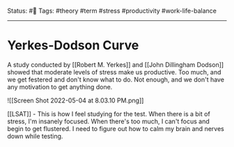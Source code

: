 Status: #🌱
Tags: #theory #term #stress #productivity #work-life-balance 
***
# Yerkes-Dodson Curve

A study conducted by [[Robert M. Yerkes]] and [[John Dillingham Dodson]] showed that moderate levels of stress make us productive. Too much, and we get festered and don't know what to do. Not enough, and we don't have any motivation to get anything done.

![[Screen Shot 2022-05-04 at 8.03.10 PM.png]]

[[LSAT]] - This is how I feel studying for the test. When there is a bit of stress, I'm insanely focused. When there's too much, I can't focus and begin to get flustered. I need to figure out how to calm my brain and nerves down while testing.